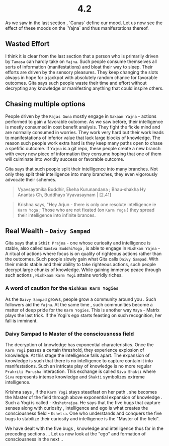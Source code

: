 <center><h1>4.2</h1></center>
As we saw in the last section , `Gunas` define our mood. Let us now see the effect of these moods on the `Yajna` and thus manifestations thereof. 

## Wasted Effort

I think it is clear from the last section that a person who is primarily driven by `Tamasa` can hardly take on `Yajna`. Such people consume themselves all sorts of information (manifestations) and bloat their way to sleep. Their efforts are driven by the sensory pleasures. They keep changing the slots always in hope for a jackpot with absolutely random chance for favorable outcomes. Gita says such people waste their time and effort without decrypting any knowledge or manifesting anything that could inspire others. 


## Chasing multiple options 

People driven by the `Rajas Guna` mostly engage in `Sakaam Yajna` - actions performed to gain a favorable outcome. As we saw before, their intelligence is mostly consumed in cost benefit analysis. They fight the fickle mind and are normally consumed in worries. They work very hard but their work leads to manifestations of inferior value that lack large blocks of knowledge. The reason such people work extra hard is they keep many paths open to chase a spefific outcome. If `Yajna` is a git repo, these people create a new branch with every new piece of information they consume hoping that one of them will culminate into worldly success or favorable outcome. 

Gita says that such people split their intelligence into many branches. Not only they split their intelligence into many branches, they even vigorously advocate their schemes. 

> Vyavsaytmika Buddhir, Ekeha Kurunandana ; Bhau-shakha Hy Anantas Ch, Buddhayo Vyavasaynam | [2.41]

> Krishna says, "Hey Arjun - there is only one resolute intelligence ie `Karm Yoga` ; Those who are not fixated (on `Karm Yoga` ) they spread their intelligence into infinite brances. 

## Real Wealth  - `Daivy Sampad`

Gita says that a `Sthit Prajna` - one whose curiosity and intelligence is stable, also called `Samtva BuddhiYoga` , is able to engage in `Nishkam Yajna` - A ritual of actions where focus is on quality of righteous actions rather than the outcomes. Such people slowly gain what Gita calls `Daivy Sampad`. With their minds stable and their ability to take righteous actions, such people decrypt large chunks of knowledge. While gaining immense peace through such actions , `Nishkaam Karm Yogi` attains worldly riches. 

### A word of caution for the `Nishkam Karm Yogies`

As the `Daivy Sampad` grows, people grow a community around you . Such followers aid the `Yajna`. At the same time , such communities become a matter of deep pride for the `Karm Yogies`. This is another way `Maya` - Matrix plays the last trick. If the Yogi's ego starts feasting on such recognition, her fall is imminent. 

### Daivy Sampad to Master of the consciousness field

The decryption of knowledge has exponential characteristics. Once the `Karm Yogi` passes a certain threshold, they experience explosion of knowledge. At this stage the intelligence falls apart. The expansion of knowledge is such that there is no intelligence to capture contain it into manifestations. Such an intricate play of knowledge is no more regular `Prakriti Purusha` interaction. This exchange is called `Siva Shakti` where `Siva` represents intense knowledge and `Shakti` symbolizes extreme intelligence.

Krishna says , if the `Karm Yogi` stays steadfast on her  path , she becomes the Master of the field through above exponential expansion of knowledge . Such a Yogi is called - `Khshetrajya`. He says that the five bugs that capture senses along with curiosity , intelligence and ego is what creates the consciousness field - `Kshetra`. One who understands and conquers the five bugs to stabilize their curiosity and intelligence is the "Master of the field".


We have dealt with the five bugs , knowledge and intelligence thus far in the preceding sections ... Let us now look at the "ego" and formation of consciousness in the next .. 
